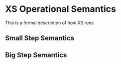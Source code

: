 # XS Operational Semantics

This is a formal description of how XS runs

## Small Step Semantics

## Big Step Semantics